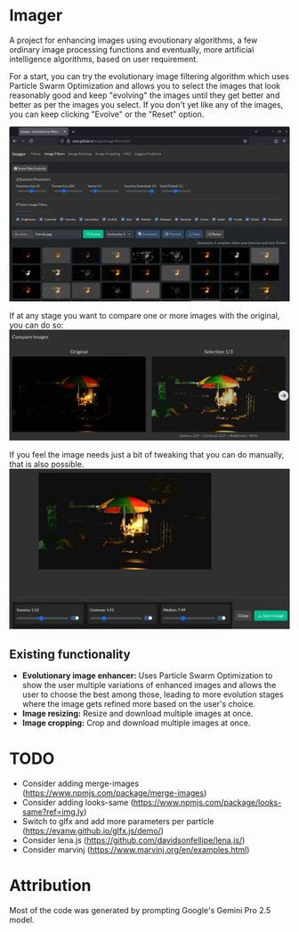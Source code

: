 # Imager
A project for enhancing images using evoutionary algorithms, a few ordinary image processing functions and eventually, more artificial intelligence algorithms, based on user requirement.  
  
For a start, you can try the evolutionary image filtering algorithm which uses Particle Swarm Optimization and allows you to select the images that look reasonably good and keep "evolving" the images until they get better and better as per the images you select. If you don't yet like any of the images, you can keep clicking "Evolve" or the "Reset" option.  

![Alt text](gallery/imageFiltering.png?raw=true "Image filtering")   
  
If at any stage you want to compare one or more images with the original, you can do so:    
![Alt text](gallery/compare.png?raw=true "Compare images with the original")   
  
If you feel the image needs just a bit of tweaking that you can do manually, that is also possible.  
![Alt text](gallery/manualEdit.png?raw=true "Manually tweak parameters to your satisfaction")   
  
## Existing functionality
* **Evolutionary image enhancer:** Uses Particle Swarm Optimization to show the user multiple variations of enhanced images and allows the user to choose the best among those, leading to more evolution stages where the image gets refined more based on the user's choice.  
* **Image resizing:** Resize and download multiple images at once.  
* **Image cropping:** Crop and download multiple images at once.  
  
# TODO
* Consider adding merge-images (https://www.npmjs.com/package/merge-images)
* Consider adding looks-same (https://www.npmjs.com/package/looks-same?ref=img.ly)
* Switch to glfx and add more parameters per particle (https://evanw.github.io/glfx.js/demo/)
* Consider lena.js (https://github.com/davidsonfellipe/lena.js/)
* Consider marvinj (https://www.marvinj.org/en/examples.html)

# Attribution
Most of the code was generated by prompting Google's Gemini Pro 2.5 model.
